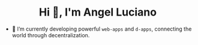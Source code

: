 <h1 align="center">Hi 👋, I'm Angel Luciano</h1>

- 🌱  I’m currently developing powerful `web-apps` and `d-apps`, connecting the world through decentralization.
